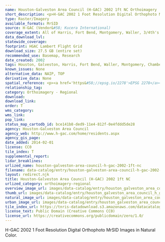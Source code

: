 ```yaml
---
name: Houston-Galveston Area Council (H-GAC) 2002 1ft NC Orthoimagery
short_description: <p>H-GAC 2002 1 Foot Resolution Digital Orthophoto MrSID Images in Natural Color.</p>
type: Raster/Imagery
available_formats: MrSID
source: H-GAC (Vendor&#58; Kucera International)
coverage_extent: All of Harris, Fort Bend, Montgomery, Waller, 3/4th's of Liberty, 3/4th's of Chambers, and northern portions of Galveston and Brazoria Counties.
data_download_lvl:
statewide_coverage:
footprint: HGAC Lambert Flight Grid
download_size: 27.5 GB (entire set)
recommended_use: Basemap, Research
date_created: 2002
tags: Houston, Galveston, Harris, Fort Bend, Waller, Montgomery, Chambers, County, Orthoimagery, Imagery, Aerial Photography, NC, Natural Color, Historical
known_issues: None
alternative_data: NAIP, TOP
derivative_data: None
spatial_reference: <p><a href='https&#58;//epsg.io/2278'>EPSG 2278</a></p>
relationship_tag:
category: Orthoimagery - Regional
download:
download_link:
order: T
wms_category:
wms_link:
pop_link:
status_map_cartodb_id: bce141b8-ded9-11e4-812f-0e4fddd5de28
agency: Houston-Galveston Area Council
agency_web: http://www.h-gac.com/home/residents.aspx
agency_gis_page:
date_added: 2014-02-01
license: CC0
tile_index: T
supplemental_report:
lidar_breaklines:
urlized_name: houston-galveston-area-council-h-gac-2002-1ft-nc
filename: data-catalog/entry/houston-galveston-area-council-h-gac-2002-1ft-nc.md
layout: redirect.njk
title: Houston-Galveston Area Council (H-GAC) 2002 1ft NC
urlized_category: orthoimagery-regional
overview_image_url: images/data-catalog/entry/houston_galveston_area_council_h_gac_2002_1ft_nc_overview.jpg
thumb_url: images/data-catalog/entry/houston_galveston_area_council_h_gac_2002_1ft_nc_th.jpg
natural_image_url: images/data-catalog/entry/houston_galveston_area_council_h_gac_2002_1ft_nc_natural.jpg
urban_image_url: images/data-catalog/entry/houston_galveston_area_council_h_gac_2002_1ft_nc_urban.jpg
tile_index_url: https://tnris-datadownload.s3.amazonaws.com/datacatalog/tile_index/houston_galveston_area_council_h_gac_2002_1ft_nc_tileindex.zip
license_text: Public Domain (Creative Commons CC0)
license_url: https://creativecommons.org/publicdomain/zero/1.0/
---
```


H-GAC 2002 1 Foot Resolution Digital Orthophoto MrSID Images in Natural Color.
